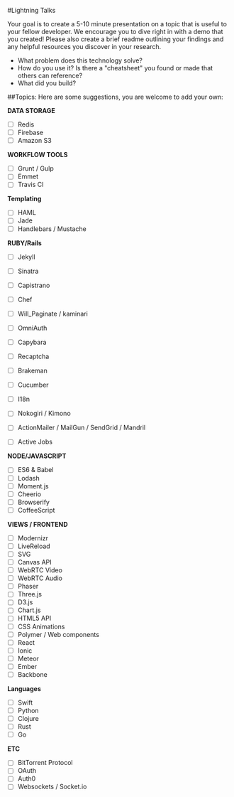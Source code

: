 #Lightning Talks

Your goal is to create a 5-10 minute presentation on a topic that is useful to your fellow developer. We encourage you to dive right in with a demo that you created! Please also create a brief readme outlining your findings and any helpful resources you discover in your research.

- What problem does this technology solve?
- How do you use it? Is there a "cheatsheet" you found or made that others can reference?
- What did you build?

##Topics:
Here are some suggestions, you are welcome to add your own:

**DATA STORAGE**

- [ ] Redis
- [ ] Firebase
- [ ] Amazon S3

**WORKFLOW TOOLS**

- [ ] Grunt / Gulp
- [ ] Emmet
- [ ] Travis CI

**Templating**

- [ ] HAML
- [ ] Jade
- [ ] Handlebars / Mustache

**RUBY/Rails**

- [ ] Jekyll
- [ ] Sinatra
- [ ] Capistrano
- [ ] Chef
- [ ] Will_Paginate / kaminari
- [ ] OmniAuth
- [ ] Capybara
- [ ] Recaptcha
- [ ] Brakeman
- [ ] Cucumber
- [ ] I18n
- [ ] Nokogiri / Kimono
- [ ] ActionMailer / MailGun / SendGrid / Mandril
- [ ] Active Jobs


**NODE/JAVASCRIPT**

- [ ] ES6 & Babel
- [ ] Lodash
- [ ] Moment.js
- [ ] Cheerio
- [ ] Browserify
- [ ] CoffeeScript

**VIEWS / FRONTEND**

- [ ] Modernizr
- [ ] LiveReload
- [ ] SVG
- [ ] Canvas API
- [ ] WebRTC Video
- [ ] WebRTC Audio
- [ ] Phaser
- [ ] Three.js
- [ ] D3.js
- [ ] Chart.js
- [ ] HTML5 API
- [ ] CSS Animations
- [ ] Polymer / Web components
- [ ] React
- [ ] Ionic
- [ ] Meteor
- [ ] Ember
- [ ] Backbone

**Languages**

- [ ] Swift
- [ ] Python
- [ ] Clojure
- [ ] Rust
- [ ] Go

**ETC**

- [ ] BitTorrent Protocol
- [ ] OAuth
- [ ] Auth0
- [ ] Websockets / Socket.io

